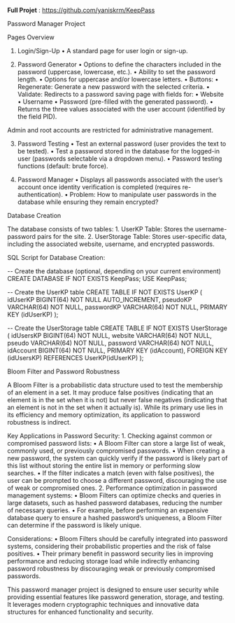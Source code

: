 **Full Projet** : https://github.com/yaniskrm/KeepPass

Password Manager Project

Pages Overview

1. Login/Sign-Up
	•	A standard page for user login or sign-up.

2. Password Generator
	•	Options to define the characters included in the password (uppercase, lowercase, etc.).
	•	Ability to set the password length.
	•	Options for uppercase and/or lowercase letters.
	•	Buttons:
	•	Regenerate: Generate a new password with the selected criteria.
	•	Validate: Redirects to a password saving page with fields for:
	•	Website
	•	Username
	•	Password (pre-filled with the generated password).
	•	Returns the three values associated with the user account (identified by the field PID).

Admin and root accounts are restricted for administrative management.

3. Password Testing
	•	Test an external password (user provides the text to be tested).
	•	Test a password stored in the database for the logged-in user (passwords selectable via a dropdown menu).
	•	Password testing functions (default: brute force).

4. Password Manager
	•	Displays all passwords associated with the user’s account once identity verification is completed (requires re-authentication).
	•	Problem: How to manipulate user passwords in the database while ensuring they remain encrypted?

Database Creation

The database consists of two tables:
	1.	UserKP Table: Stores the username-password pairs for the site.
	2.	UserStorage Table: Stores user-specific data, including the associated website, username, and encrypted passwords.

SQL Script for Database Creation:

-- Create the database (optional, depending on your current environment)
CREATE DATABASE IF NOT EXISTS KeepPass;
USE KeepPass;

-- Create the UserKP table
CREATE TABLE IF NOT EXISTS UserKP (
    idUserKP BIGINT(64) NOT NULL AUTO_INCREMENT,
    pseudoKP VARCHAR(64) NOT NULL,
    passwordKP VARCHAR(64) NOT NULL,
    PRIMARY KEY (idUserKP)
);

-- Create the UserStorage table
CREATE TABLE IF NOT EXISTS UserStorage (
    idUsersKP BIGINT(64) NOT NULL,
    website VARCHAR(64) NOT NULL,
    pseudo VARCHAR(64) NOT NULL,
    password VARCHAR(64) NOT NULL,
    idAccount BIGINT(64) NOT NULL,
    PRIMARY KEY (idAccount),
    FOREIGN KEY (idUsersKP) REFERENCES UserKP(idUserKP)
);

Bloom Filter and Password Robustness

A Bloom Filter is a probabilistic data structure used to test the membership of an element in a set. It may produce false positives (indicating that an element is in the set when it is not) but never false negatives (indicating that an element is not in the set when it actually is). While its primary use lies in its efficiency and memory optimization, its application to password robustness is indirect.

Key Applications in Password Security:
	1.	Checking against common or compromised password lists:
	•	A Bloom Filter can store a large list of weak, commonly used, or previously compromised passwords.
	•	When creating a new password, the system can quickly verify if the password is likely part of this list without storing the entire list in memory or performing slow searches.
	•	If the filter indicates a match (even with false positives), the user can be prompted to choose a different password, discouraging the use of weak or compromised ones.
	2.	Performance optimization in password management systems:
	•	Bloom Filters can optimize checks and queries in large datasets, such as hashed password databases, reducing the number of necessary queries.
	•	For example, before performing an expensive database query to ensure a hashed password’s uniqueness, a Bloom Filter can determine if the password is likely unique.

Considerations:
	•	Bloom Filters should be carefully integrated into password systems, considering their probabilistic properties and the risk of false positives.
	•	Their primary benefit in password security lies in improving performance and reducing storage load while indirectly enhancing password robustness by discouraging weak or previously compromised passwords.

This password manager project is designed to ensure user security while providing essential features like password generation, storage, and testing. It leverages modern cryptographic techniques and innovative data structures for enhanced functionality and security.
